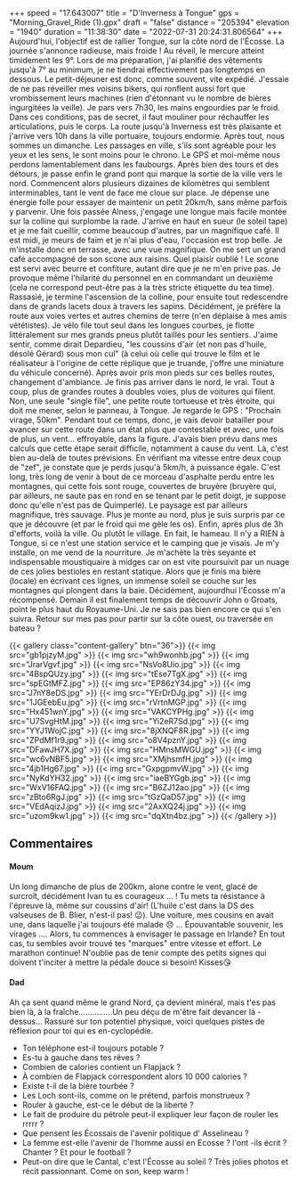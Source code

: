 +++
speed = "17.643007"
title = "D'Inverness à Tongue"
gps = "Morning_Gravel_Ride (1).gpx"
draft = "false"
distance = "205394"
elevation = "1940"
duration = "11:38:30"
date = "2022-07-31 20:24:31.806564"
+++
Aujourd'hui, l'objectif est de rallier Tongue, sur la côte nord de l'Écosse. La journée s'annonce radieuse, mais froide ! Au réveil, le mercure atteint timidement les 9°. Lors de ma préparation, j'ai planifié des vêtements jusqu'à 7° au minimum, je ne tiendrai effectivement pas longtemps en dessous. Le petit-déjeuner est donc, comme souvent, vite expédié. J'essaie de ne pas réveiller mes voisins bikers, qui ronflent aussi fort que vrombissement leurs machines (rien d'étonnant vu le nombre de bières ingurgitées la veille).
Je pars vers 7h30, les mains engourdies par le froid. Dans ces conditions, pas de secret, il faut mouliner pour réchauffer les articulations, puis le corps. La route jusqu'à Inverness est très plaisante et j'arrive vers 10h dans la ville portuaire, toujours endormie. Après tout, nous sommes un dimanche. Les passages en ville, s'ils sont agréable pour les yeux et les sens, le sont moins pour le chrono. Le GPS et moi-même nous perdons lamentablement dans les faubourgs. Après bien des tours et des détours, je passe enfin le grand pont qui marque la sortie de la ville vers le nord. Commencent alors plusieurs dizaines de kilomètres qui semblent interminables, tant le vent de face me cloue sur place. Je dépense une énergie folle pour essayer de maintenir un petit 20km/h, sans même parfois y parvenir. Une fois passée Alness, j'engage une longue mais facile montée sur la colline qui surplombe la rade. J'arrive en haut en sueur (le soleil tape) et je me fait cueillir, comme beaucoup d'autres, par un magnifique café. Il est midi, je meurs de faim et je n'ai plus d'eau, l'occasion est trop belle. Je m'installe donc en terrasse, avec une vue magnifique. On me sert un grand café accompagné de son scone aux raisins. Quel plaisir oublié ! Le scone est servi avec beurre et confiture, autant dire que je ne m'en prive pas. Je provoque même l'hilarité du personnel en en commandant un deuxième (cela ne correspond peut-être pas à la très stricte étiquette du tea time). Rassasié, je termine l'ascension de la colline, pour ensuite tout redescendre dans de grands lacets doux à travers les sapins. Décidément, je préfère la route aux voies vertes et autres chemins de terre (n'en déplaise à mes amis vététistes). Je vélo file tout seul dans les longues courbes, je flotte littéralement sur mes grands pneus plutôt taillés pour les sentiers. J'aime sentir, comme dirait Depardieu, "les coussins d'air (et non pas d'huile, désolé Gérard) sous mon cul" (à celui où celle qui trouve le film et le réalisateur à l'origine de cette réplique que je truande, j'offre une miniature du véhicule concerné).
Après avoir pris mon pieds sur ces belles routes, changement d'ambiance. Je finis pas arriver dans le nord, le vrai. Tout à coup, plus de grandes routes à doubles voies, plus de voitures qui filent. Non, une seule "single file", une petite route tortueuse et très étroite, qui doit me mener, selon le panneau, à Tongue. Je regarde le GPS : "Prochain virage, 50km". Pendant tout ce temps, donc, je vais devoir batailler pour avancer sur cette route dans un état plus que contestable et avec, une fois de plus, un vent... effroyable, dans la figure. J'avais bien prévu dans mes calculs que cette étape serait difficile, notamment à cause du vent. Là, c'est bien au-delà de toutes prévisions. En vérifiant ma vitesse entre deux coup de "zef", je constate que je perds jusqu'à 5km/h, à puissance égale. C'est long, très long de venir à bout de ce morceau d'asphalte perdu entre les montagnes, qui cette fois sont rouge, couvertes de bruyère (bruyère qui, par ailleurs, ne saute pas en rond en se tenant par le petit doigt, je suppose donc qu'elle n'est pas de Quimperlé). Le paysage est par ailleurs magnifique, très sauvage. Plus je monte au nord, plus je suis surpris par ce que je découvre (et par le froid qui me gèle les os). Enfin, après plus de 3h d'efforts, voilà la ville. Ou plutôt le village. En fait, le hameau. Il n'y a RIEN à Tongue, si ce n'est une station service et le camping que je visais. Je m'y installe, on me vend de la nourriture. Je m'achète la très seyante et indispensable moustiquaire à midges car on est vite poursuivit par un nuage de ces jolies bestioles en restant statique. Alors que je finis ma bière (locale) en écrivant ces lignes, un immense soleil se couche sur les montagnes qui plongent dans la baie. Décidément, aujourdhui l'Écosse m'a récompensé. Demain il est finalement temps de découvrir John o Groats, point le plus haut du Royaume-Uni. Je ne sais pas bien encore ce qui s'en suivra. Retour sur mes pas pour partir sur la côte ouest, ou traversée en bateau ?

{{< gallery class="content-gallery" btn="36">}}
{{< img src="gb1pjzyM.jpg" >}}
{{< img src="wh9wonhb.jpg" >}}
{{< img src="JrarVgvf.jpg" >}}
{{< img src="NsVo8Uio.jpg" >}}
{{< img src="4BspQUzy.jpg" >}}
{{< img src="tEse7TgX.jpg" >}}
{{< img src="spEGtMFZ.jpg" >}}
{{< img src="EP86zY34.jpg" >}}
{{< img src="J7nY8eDS.jpg" >}}
{{< img src="YErDrDJg.jpg" >}}
{{< img src="1JGEebEu.jpg" >}}
{{< img src="rVrtnMGP.jpg" >}}
{{< img src="Hx451wnY.jpg" >}}
{{< img src="VAKCYPHg.jpg" >}}
{{< img src="U7SvgHtM.jpg" >}}
{{< img src="Yi2eR7Sd.jpg" >}}
{{< img src="YYJ1WojC.jpg" >}}
{{< img src="8jXNQF8R.jpg" >}}
{{< img src="ZPdMf1r9.jpg" >}}
{{< img src="o8V4pznY.jpg" >}}
{{< img src="DFawJH7X.jpg" >}}
{{< img src="HMnsMWGU.jpg" >}}
{{< img src="wc6vNBF5.jpg" >}}
{{< img src="XMjhsmfH.jpg" >}}
{{< img src="4jb1Hg67.jpg" >}}
{{< img src="GxpgpmvW.jpg" >}}
{{< img src="NyKdYH32.jpg" >}}
{{< img src="iaeBYGgb.jpg" >}}
{{< img src="WxV16FAQ.jpg" >}}
{{< img src="B6ZJ12ao.jpg" >}}
{{< img src="zBto6RgJ.jpg" >}}
{{< img src="tGzQaD57.jpg" >}}
{{< img src="VEdAqizJ.jpg" >}}
{{< img src="2AxXQ24j.jpg" >}}
{{< img src="uzom9kw1.jpg" >}}
{{< img src="dqXtn4bz.jpg" >}}
{{< /gallery >}}

## Commentaires
#### Moum
Un long dimanche de plus de 200km, 
alone contre le vent, glacé de surcroît, décidément Ivan tu es courageux ... ! 
Tu mets ta résistance à l'épreuve là,
 même sur coussins d'air! (L'huile c'est dans la DS des valseuses de B. Blier, n'est-il pas! 😉). Une voiture, mes cousins en avait une,  dans laquelle j'ai toujours été malade 😞 ...  Épouvantable souvenir, les virages ....
Alors, tu commences à envisager le passage en Irlande? 
En tout cas, tu sembles avoir trouvé tes "marques" entre vitesse et effort. Le marathon continue! N'oublie pas de tenir compte des petits signes qui doivent t'inciter à mettre la pédale douce si besoin! 
Kisses😘
#### Dad
Ah ça sent quand même le grand Nord, ça devient minéral, mais t'es pas bien là, à la fraîche...............Un peu déçu de m'être fait devancer là -dessus...
Rassuré sur ton potentiel physique, voici quelques pistes de réflexion pour toi qui es en-cyclopédie.
- Ton téléphone est-il toujours potable ?
- Es-tu à gauche dans tes rêves ?
- Combien de calories contient un Flapjack ?
- À combien de Flapjack correspondent alors 10 000 calories ?
- Existe t-il de la bière tourbée ?
- Les Loch sont-ils, comme on le prétend, parfois monstrueux ?
- Rouler à gauche, est-ce le début de la liberté ?
- Le fait de produire du pétrole peut-il expliquer leur façon de rouler les rrrrr ?
- Que pensent les Écossais de l'avenir politique d' Asselineau ?
- La femme est-elle l'avenir de l'homme aussi en Ecosse ? l'ont -ils écrit ? Chanter ? Et pour le football ?
- Peut-on dire que le Cantal, c'est l'Écosse au soleil ?
Très jolies photos et récit passionnant.
Come on son, keep warm !
